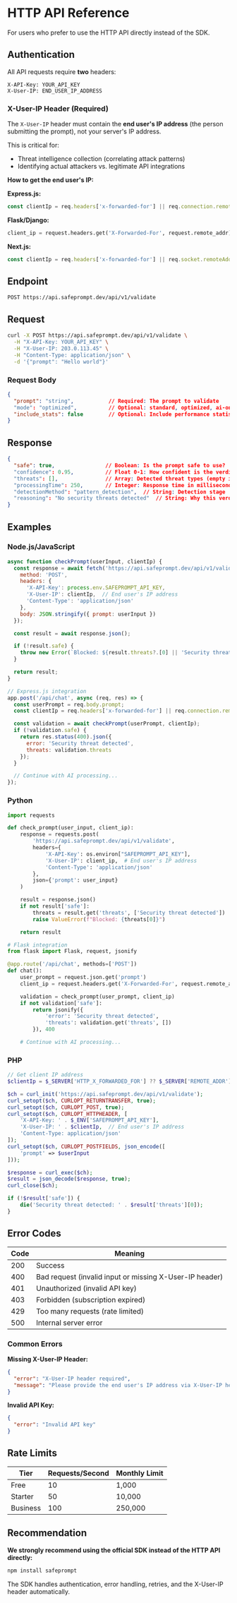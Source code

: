 # HTTP API Reference

For users who prefer to use the HTTP API directly instead of the SDK.

## Authentication

All API requests require **two** headers:

```
X-API-Key: YOUR_API_KEY
X-User-IP: END_USER_IP_ADDRESS
```

### X-User-IP Header (Required)

The `X-User-IP` header must contain the **end user's IP address** (the person submitting the prompt), not your server's IP address.

This is critical for:
- Threat intelligence collection (correlating attack patterns)
- Identifying actual attackers vs. legitimate API integrations

**How to get the end user's IP:**

**Express.js:**
```javascript
const clientIp = req.headers['x-forwarded-for'] || req.connection.remoteAddress;
```

**Flask/Django:**
```python
client_ip = request.headers.get('X-Forwarded-For', request.remote_addr)
```

**Next.js:**
```javascript
const clientIp = req.headers['x-forwarded-for'] || req.socket.remoteAddress;
```

## Endpoint

```
POST https://api.safeprompt.dev/api/v1/validate
```

## Request

```bash
curl -X POST https://api.safeprompt.dev/api/v1/validate \
  -H "X-API-Key: YOUR_API_KEY" \
  -H "X-User-IP: 203.0.113.45" \
  -H "Content-Type: application/json" \
  -d '{"prompt": "Hello world"}'
```

### Request Body

```json
{
  "prompt": "string",           // Required: The prompt to validate
  "mode": "optimized",          // Optional: standard, optimized, ai-only, with-cache
  "include_stats": false        // Optional: Include performance statistics
}
```

## Response

```json
{
  "safe": true,                // Boolean: Is the prompt safe to use?
  "confidence": 0.95,          // Float 0-1: How confident is the verdict?
  "threats": [],               // Array: Detected threat types (empty if safe)
  "processingTime": 250,       // Integer: Response time in milliseconds
  "detectionMethod": "pattern_detection",  // String: Detection stage
  "reasoning": "No security threats detected"  // String: Why this verdict?
}
```

## Examples

### Node.js/JavaScript

```javascript
async function checkPrompt(userInput, clientIp) {
  const response = await fetch('https://api.safeprompt.dev/api/v1/validate', {
    method: 'POST',
    headers: {
      'X-API-Key': process.env.SAFEPROMPT_API_KEY,
      'X-User-IP': clientIp,  // End user's IP address
      'Content-Type': 'application/json'
    },
    body: JSON.stringify({ prompt: userInput })
  });

  const result = await response.json();

  if (!result.safe) {
    throw new Error(`Blocked: ${result.threats?.[0] || 'Security threat detected'}`);
  }

  return result;
}

// Express.js integration
app.post('/api/chat', async (req, res) => {
  const userPrompt = req.body.prompt;
  const clientIp = req.headers['x-forwarded-for'] || req.connection.remoteAddress;

  const validation = await checkPrompt(userPrompt, clientIp);
  if (!validation.safe) {
    return res.status(400).json({
      error: 'Security threat detected',
      threats: validation.threats
    });
  }

  // Continue with AI processing...
});
```

### Python

```python
import requests

def check_prompt(user_input, client_ip):
    response = requests.post(
        'https://api.safeprompt.dev/api/v1/validate',
        headers={
            'X-API-Key': os.environ["SAFEPROMPT_API_KEY"],
            'X-User-IP': client_ip,  # End user's IP address
            'Content-Type': 'application/json'
        },
        json={'prompt': user_input}
    )

    result = response.json()
    if not result['safe']:
        threats = result.get('threats', ['Security threat detected'])
        raise ValueError(f"Blocked: {threats[0]}")

    return result

# Flask integration
from flask import Flask, request, jsonify

@app.route('/api/chat', methods=['POST'])
def chat():
    user_prompt = request.json.get('prompt')
    client_ip = request.headers.get('X-Forwarded-For', request.remote_addr)

    validation = check_prompt(user_prompt, client_ip)
    if not validation['safe']:
        return jsonify({
            'error': 'Security threat detected',
            'threats': validation.get('threats', [])
        }), 400

    # Continue with AI processing...
```

### PHP

```php
// Get client IP address
$clientIp = $_SERVER['HTTP_X_FORWARDED_FOR'] ?? $_SERVER['REMOTE_ADDR'];

$ch = curl_init('https://api.safeprompt.dev/api/v1/validate');
curl_setopt($ch, CURLOPT_RETURNTRANSFER, true);
curl_setopt($ch, CURLOPT_POST, true);
curl_setopt($ch, CURLOPT_HTTPHEADER, [
    'X-API-Key: ' . $_ENV['SAFEPROMPT_API_KEY'],
    'X-User-IP: ' . $clientIp,  // End user's IP address
    'Content-Type: application/json'
]);
curl_setopt($ch, CURLOPT_POSTFIELDS, json_encode([
    'prompt' => $userInput
]));

$response = curl_exec($ch);
$result = json_decode($response, true);
curl_close($ch);

if (!$result['safe']) {
    die('Security threat detected: ' . $result['threats'][0]);
}
```

## Error Codes

| Code | Meaning |
|------|---------|
| 200 | Success |
| 400 | Bad request (invalid input or missing X-User-IP header) |
| 401 | Unauthorized (invalid API key) |
| 403 | Forbidden (subscription expired) |
| 429 | Too many requests (rate limited) |
| 500 | Internal server error |

### Common Errors

**Missing X-User-IP Header:**
```json
{
  "error": "X-User-IP header required",
  "message": "Please provide the end user's IP address via X-User-IP header for threat intelligence tracking"
}
```

**Invalid API Key:**
```json
{
  "error": "Invalid API key"
}
```

## Rate Limits

| Tier | Requests/Second | Monthly Limit |
|------|----------------|---------------|
| Free | 10 | 1,000 |
| Starter | 50 | 10,000 |
| Business | 100 | 250,000 |

## Recommendation

**We strongly recommend using the official SDK instead of the HTTP API directly:**

```bash
npm install safeprompt
```

The SDK handles authentication, error handling, retries, and the X-User-IP header automatically.
